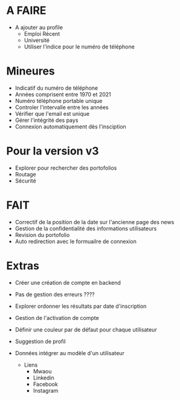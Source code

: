 # A FAIRE

- A ajouter au profile
  - Emploi Récent
  - Université
  - Utiliser l'indice pour le numéro de téléphone

# Mineures
- Indicatif du numéro de téléphone
- Années comprisent entre 1970 et 2021
- Numéro téléphone portable unique
- Controler l'intervalle entre les années
- Vérifier que l'email est unique
- Gérer l'intégrité des pays
- Connexion automatiquement dès l'insciption

# Pour la version v3
- Explorer pour rechercher des portofolios
- Routage
- Sécurité

# FAIT
- Correctif de la position de la date sur l'ancienne page des news
- Gestion de la confidentialité des informations utilisateurs
- Revision du portofolio
- Auto redirection avec le formuailre de connexion

# Extras
- Créer une création de compte en backend
- Pas de gestion des erreurs ????
- Explorer ordonner les résultats par date d'inscription
- Gestion de l'activation de compte
- Définir une couleur par de défaut pour chaque utilisateur
- Suggestion de profil

- Données intégrer au modèle d'un utilisateur
  - Liens
    - Mwaou
    - Linkedin
    - Facebook
    - Instagram
